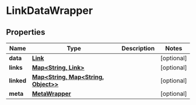 
# LinkDataWrapper

## Properties
Name | Type | Description | Notes
------------ | ------------- | ------------- | -------------
**data** | [**Link**](Link.md) |  |  [optional]
**links** | [**Map&lt;String, Link&gt;**](Link.md) |  |  [optional]
**linked** | [**Map&lt;String, Map&lt;String, Object&gt;&gt;**](Map.md) |  |  [optional]
**meta** | [**MetaWrapper**](MetaWrapper.md) |  |  [optional]



